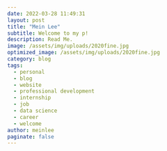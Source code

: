 ```yaml
---
date: 2022-03-28 11:49:31
layout: post
title: "Mein Lee"
subtitle: Welcome to my p!
description: Read Me.
image: /assets/img/uploads/2020fine.jpg
optimized_image: /assets/img/uploads/2020fine.jpg
category: blog
tags: 
  - personal
  - blog
  - website
  - professional development
  - internship
  - job
  - data science
  - career
  - welcome
author: meinlee
paginate: false
---
```

